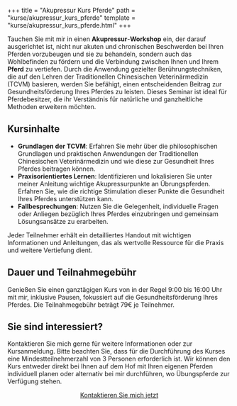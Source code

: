+++
title = "Akupressur Kurs Pferde"
path = "kurse/akupressur_kurs_pferde"
template = "kurse/akupressur_kurs_pferde.html"
+++

Tauchen Sie mit mir in einen **Akupressur**-**Workshop** ein, der darauf ausgerichtet ist, nicht nur akuten und chronischen Beschwerden bei Ihren Pferden vorzubeugen und sie zu behandeln, sondern auch das Wohlbefinden zu fördern und die Verbindung zwischen Ihnen und Ihrem **Pferd** zu vertiefen. Durch die Anwendung gezielter Berührungstechniken, die auf den Lehren der Traditionellen Chinesischen Veterinärmedizin (TCVM) basieren, werden Sie befähigt, einen entscheidenden Beitrag zur Gesundheitsförderung Ihres Pferdes zu leisten. Dieses Seminar ist ideal für Pferdebesitzer, die ihr Verständnis für natürliche und ganzheitliche Methoden erweitern möchten.

## Kursinhalte
- **Grundlagen der TCVM**: Erfahren Sie mehr über die philosophischen Grundlagen und praktischen Anwendungen der Traditionellen Chinesischen Veterinärmedizin und wie diese zur Gesundheit Ihres Pferdes beitragen können.
- **Praxisorientiertes Lernen**: Identifizieren und lokalisieren Sie unter meiner Anleitung wichtige Akupressurpunkte an Übrungspferden. Erfahren Sie, wie die richtige Stimulation dieser Punkte die Gesundheit Ihres Pferdes unterstützen kann.
- **Fallbesprechungen**: Nutzen Sie die Gelegenheit, individuelle Fragen oder Anliegen bezüglich Ihres Pferdes einzubringen und gemeinsam Lösungsansätze zu erarbeiten. 

Jeder Teilnehmer erhält ein detailliertes Handout mit wichtigen Informationen und Anleitungen, das als wertvolle Ressource für die Praxis und weitere Vertiefung dient.

## Dauer und Teilnahmegebühr
Genießen Sie einen ganztägigen Kurs von in der Regel 9:00 bis 16:00 Uhr mit mir, inklusive Pausen, fokussiert auf die Gesundheitsförderung Ihres Pferdes. Die Teilnahmegebühr beträgt 79€ je Teilnehmer.

## Sie sind interessiert?
Kontaktieren Sie mich gerne für weitere Informationen oder zur Kursanmeldung. Bitte beachten Sie, dass für die Durchführung des Kurses eine Mindestteilnehmerzahl von 3 Personen erforderlich ist. Wir können den Kurs entweder direkt bei Ihnen auf dem Hof mit Ihren eigenen Pferden individuell planen oder alternativ bei mir durchführen, wo Übungspferde zur Verfügung stehen.

<div style="text-align: center;">
  <p>
    <a href="https://tierheilpraxis-jessican.de/contact/?betreff=Interesse%20Akupressurkurs%20f%C3%BCr%20Pferde#kontaktformular" class="btn btn-info" title="Kontakt">Kontaktieren Sie mich jetzt</a>
  </p>
</div>
